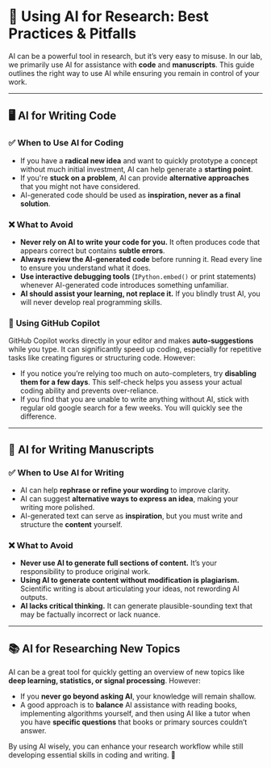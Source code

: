 # 🤖 Using AI for Research: Best Practices & Pitfalls

AI can be a powerful tool in research, but it’s very easy to misuse. In our
lab, we primarily use AI for assistance with **code** and **manuscripts**. This
guide outlines the right way to use AI while ensuring you remain in control of
your work.

---
## 🖥️ AI for Writing Code

### ✅ **When to Use AI for Coding**
- If you have a **radical new idea** and want to quickly prototype a concept without much initial investment, AI can help generate a **starting point**.
- If you're **stuck on a problem**, AI can provide **alternative approaches** that you might not have considered.
- AI-generated code should be used as **inspiration, never as a final solution**.

### ❌ **What to Avoid**
- **Never rely on AI to write your code for you.** It often produces code that appears correct but contains **subtle errors**.
- **Always review the AI-generated code** before running it. Read every line to ensure you understand what it does.
- **Use interactive debugging tools** (`IPython.embed()` or print statements) whenever AI-generated code introduces something unfamiliar.
- **AI should assist your learning, not replace it.** If you blindly trust AI, you will never develop real programming skills.

### 🚀 **Using GitHub Copilot**
GitHub Copilot works directly in your editor and makes **auto-suggestions**
while you type. It can significantly speed up coding, especially for repetitive
tasks like creating figures or structuring code. However:

- If you notice you’re relying too much on auto-completers, try **disabling them for a few days**. This self-check helps you assess your actual coding ability and prevents over-reliance.
- If you find that you are unable to write anything without AI, stick with regular old google search for a few weeks. You will quickly see the difference.

---
## 📄 AI for Writing Manuscripts

### ✅ **When to Use AI for Writing**
- AI can help **rephrase or refine your wording** to improve clarity.
- AI can suggest **alternative ways to express an idea**, making your writing more polished.
- AI-generated text can serve as **inspiration**, but you must write and structure the **content** yourself.

### ❌ **What to Avoid**
- **Never use AI to generate full sections of content.** It’s your responsibility to produce original work.
- **Using AI to generate content without modification is plagiarism.** Scientific writing is about articulating your ideas, not rewording AI outputs.
- **AI lacks critical thinking.** It can generate plausible-sounding text that may be factually incorrect or lack nuance.

---
## 📚 AI for Researching New Topics

AI can be a great tool for quickly getting an overview of new topics like **deep learning, statistics, or signal processing**. However:
- If you **never go beyond asking AI**, your knowledge will remain shallow.
- A good approach is to **balance** AI assistance with reading books, implementing algorithms yourself, and then using AI like a tutor when you have **specific questions** that books or primary sources couldn’t answer.

By using AI wisely, you can enhance your research workflow while still developing essential skills in coding and writing. 🚀
